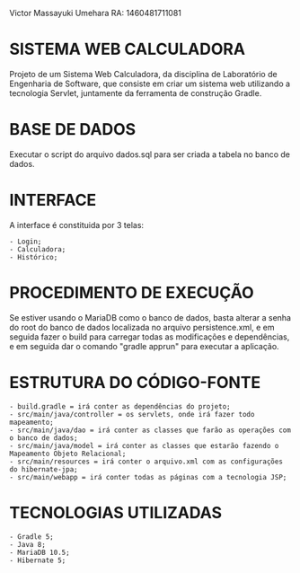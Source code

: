 Victor Massayuki Umehara
RA: 1460481711081

# SISTEMA WEB CALCULADORA

Projeto de um Sistema Web Calculadora, da disciplina de Laboratório de Engenharia de Software, que consiste em criar um sistema web utilizando a tecnologia Servlet, juntamente da ferramenta de construção Gradle.

# BASE DE DADOS

Executar o script do arquivo dados.sql para ser criada a tabela no banco de dados.

# INTERFACE

A interface é constituida por 3 telas:

	- Login;
	- Calculadora;
	- Histórico;

# PROCEDIMENTO DE EXECUÇÃO

Se estiver usando o MariaDB como o banco de dados, basta alterar a senha do root do banco de dados localizada no arquivo persistence.xml, e em seguida fazer o build para carregar todas as modificações e dependências, e em seguida dar o comando "gradle apprun" para executar a aplicação.

# ESTRUTURA DO CÓDIGO-FONTE

	- build.gradle = irá conter as dependências do projeto;
	- src/main/java/controller = os servlets, onde irá fazer todo mapeamento;
	- src/main/java/dao = irá conter as classes que farão as operações com o banco de dados;
	- src/main/java/model = irá conter as classes que estarão fazendo o Mapeamento Objeto Relacional;
	- src/main/resources = irá conter o arquivo.xml com as configurações do hibernate-jpa;
	- src/main/webapp = irá conter todas as páginas com a tecnologia JSP;

# TECNOLOGIAS UTILIZADAS

	- Gradle 5;
	- Java 8;
	- MariaDB 10.5;
	- Hibernate 5;